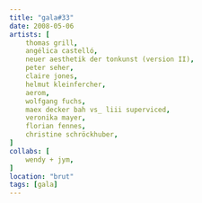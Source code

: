 ```yaml
---
title: "gala#33"
date: 2008-05-06
artists: [
    thomas grill,
    angélica castelló,
    neuer aesthetik der tonkunst (version II),
    peter seher,
    claire jones,
    helmut kleinfercher,
    aerom,
    wolfgang fuchs,
    maex decker bah vs_ liii superviced,
    veronika mayer,
    florian fennes,
    christine schröckhuber,
]
collabs: [
    wendy + jym,
]
location: "brut"
tags: [gala]
---
```

